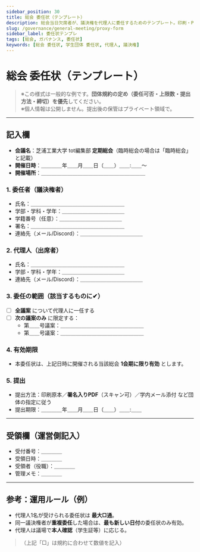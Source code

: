 ```yaml
---
sidebar_position: 30
title: 総会 委任状（テンプレート）
description: 総会当日欠席者が、議決権を代理人に委任するためのテンプレート。印刷・PDFいずれでも使用可。
slug: /governance/general-meeting/proxy-form
sidebar_label: 委任状テンプレ
tags: [総会, ガバナンス, 委任状]
keywords: [総会 委任状, 学生団体 委任状, 代理人, 議決権]
---
```


# 総会 委任状（テンプレート）

> ※この様式は一般的な例です。**団体規約の定め（委任可否・上限数・提出方法・締切）を優先**してください。  
> ※個人情報は公開しません。提出後の保管はプライベート領域で。

---

## 記入欄

- **会議名**：芝浦工業大学 tot編集部 **定期総会**（臨時総会の場合は「臨時総会」と記載）
- **開催日時**：＿＿＿＿年＿＿月＿＿日（＿＿）＿＿:＿＿〜  
- **開催場所**：＿＿＿＿＿＿＿＿＿＿＿＿＿＿＿＿＿＿＿＿

### 1. 委任者（議決権者）
- 氏名：＿＿＿＿＿＿＿＿＿＿＿＿＿＿＿＿＿＿  
- 学部・学科・学年：＿＿＿＿＿＿＿＿＿＿＿＿  
- 学籍番号（任意）：＿＿＿＿＿＿＿＿＿＿＿＿  
- 署名：＿＿＿＿＿＿＿＿＿＿＿＿＿＿＿＿＿＿  
- 連絡先（メール/Discord）：＿＿＿＿＿＿＿＿＿＿＿＿

### 2. 代理人（出席者）
- 氏名：＿＿＿＿＿＿＿＿＿＿＿＿＿＿＿＿＿＿  
- 学部・学科・学年：＿＿＿＿＿＿＿＿＿＿＿＿  
- 連絡先（メール/Discord）：＿＿＿＿＿＿＿＿＿＿＿＿

### 3. 委任の範囲（該当するものに✔）
- [ ] **全議案** について代理人に一任する  
- [ ] **次の議案のみ** に限定する：  
  - 第＿＿号議案：＿＿＿＿＿＿＿＿＿＿＿＿＿＿＿＿  
  - 第＿＿号議案：＿＿＿＿＿＿＿＿＿＿＿＿＿＿＿＿

### 4. 有効期限
- 本委任状は、上記日時に開催される当該総会 **1会期に限り有効** とします。

### 5. 提出
- 提出方法：印刷原本／**署名入りPDF**（スキャン可）／学内メール添付 など団体の指定に従う  
- 提出期限：＿＿＿＿年＿＿月＿＿日（＿＿）＿＿:＿＿

---

## 受領欄（運営側記入）
- 受付番号：＿＿＿＿  
- 受領日時：＿＿＿＿  
- 受領者（役職）：＿＿＿＿  
- 管理メモ：＿＿＿＿

---

## 参考：運用ルール（例）
- 代理人1名が受けられる委任状は **最大□通**。  
- 同一議決権者が**重複委任**した場合は、**最も新しい日付**の委任状のみ有効。  
- 代理人は議場で**本人確認**（学生証等）に応じる。

> （上記「□」は規約に合わせて数値を記入）
